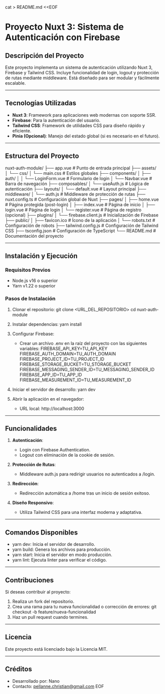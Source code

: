 cat > README.md <<EOF
# Proyecto Nuxt 3: Sistema de Autenticación con Firebase

## **Descripción del Proyecto**
Este proyecto implementa un sistema de autenticación utilizando Nuxt 3, Firebase y Tailwind CSS. Incluye funcionalidad de login, logout y protección de rutas mediante middleware. Está diseñado para ser modular y fácilmente escalable.

---

## **Tecnologías Utilizadas**

- **Nuxt 3**: Framework para aplicaciones web modernas con soporte SSR.
- **Firebase**: Para la autenticación del usuario.
- **Tailwind CSS**: Framework de utilidades CSS para diseño rápido y eficiente.
- **Pinia (Opcional)**: Manejo del estado global (si es necesario en el futuro).

---

## **Estructura del Proyecto**

nuxt-auth-module/
├── app.vue                    # Punto de entrada principal
├── assets/
│   └── css/
│       └── main.css          # Estilos globales
├── components/
│   ├── auth/
│   │   └── LoginForm.vue     # Formulario de login
│   └── Navbar.vue            # Barra de navegación
├── composables/
│   └── useAuth.js            # Lógica de autenticación
├── layouts/
│   └── default.vue           # Layout principal
├── middleware/
│   └── auth.js               # Middleware de protección de rutas
├── nuxt.config.ts            # Configuración global de Nuxt
├── pages/
│   ├── home.vue              # Página protegida (post-login)
│   ├── index.vue             # Página de inicio
│   ├── login.vue             # Página de login
│   └── register.vue          # Página de registro (opcional)
├── plugins/
│   └── firebase.client.js    # Inicialización de Firebase
├── public/
│   ├── favicon.ico           # Ícono de la aplicación
│   └── robots.txt            # Configuración de robots
├── tailwind.config.js        # Configuración de Tailwind CSS
├── tsconfig.json             # Configuración de TypeScript
└── README.md                 # Documentación del proyecto

---

## **Instalación y Ejecución**

### **Requisitos Previos**
- Node.js v16 o superior
- Yarn v1.22 o superior

### **Pasos de Instalación**
1. Clonar el repositorio:
   git clone <URL_DEL_REPOSITORIO>
   cd nuxt-auth-module

2. Instalar dependencias:
   yarn install

3. Configurar Firebase:
   - Crear un archivo .env en la raíz del proyecto con las siguientes variables:
     FIREBASE_API_KEY=TU_API_KEY
     FIREBASE_AUTH_DOMAIN=TU_AUTH_DOMAIN
     FIREBASE_PROJECT_ID=TU_PROJECT_ID
     FIREBASE_STORAGE_BUCKET=TU_STORAGE_BUCKET
     FIREBASE_MESSAGING_SENDER_ID=TU_MESSAGING_SENDER_ID
     FIREBASE_APP_ID=TU_APP_ID
     FIREBASE_MEASUREMENT_ID=TU_MEASUREMENT_ID

4. Iniciar el servidor de desarrollo:
   yarn dev

5. Abrir la aplicación en el navegador:
   - URL local: http://localhost:3000

---

## **Funcionalidades**

1. **Autenticación**:
   - Login con Firebase Authentication.
   - Logout con eliminación de la cookie de sesión.

2. **Protección de Rutas**:
   - Middleware auth.js para redirigir usuarios no autenticados a /login.

3. **Redirección**:
   - Redirección automática a /home tras un inicio de sesión exitoso.

4. **Diseño Responsivo**:
   - Utiliza Tailwind CSS para una interfaz moderna y adaptativa.

---

## **Comandos Disponibles**

- yarn dev: Inicia el servidor de desarrollo.
- yarn build: Genera los archivos para producción.
- yarn start: Inicia el servidor en modo producción.
- yarn lint: Ejecuta linter para verificar el código.

---

## **Contribuciones**
Si deseas contribuir al proyecto:
1. Realiza un fork del repositorio.
2. Crea una rama para tu nueva funcionalidad o corrección de errores:
   git checkout -b feature/nueva-funcionalidad
3. Haz un pull request cuando termines.

---

## **Licencia**
Este proyecto está licenciado bajo la Licencia MIT.

---

## **Créditos**
- Desarrollado por: Nano
- Contacto: pellanne.christian@gmail.com
EOF
